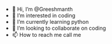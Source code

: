 - 👋 Hi, I’m @Greeshmanth
- 👀 I’m interested in coding
- 🌱 I’m currently learning python
- 💞️ I’m looking to collaborate on coding
- 📫 How to reach me call me

<!---
GreatfulHeart/GreatfulHeart is a ✨ special ✨ repository because its `README.md` (this file) appears on your GitHub profile.
You can click the Preview link to take a look at your changes.
--->
